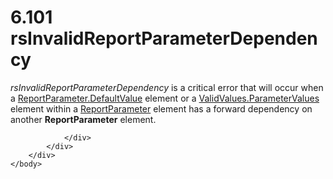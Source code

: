 <html dir="LTR" xmlns:mshelp="http://msdn.microsoft.com/mshelp" xmlns:ddue="http://ddue.schemas.microsoft.com/authoring/2003/5" xmlns:xlink="http://www.w3.org/1999/xlink" xmlns:tool="http://www.microsoft.com/tooltip">
    <head>
        <meta http-equiv="Content-Type" content="text/html; CHARSET=utf-8"></meta>
        <meta name="save" content="history"></meta>
        <title>6.101 rsInvalidReportParameterDependency</title>
        <xml>
            <mshelp:toctitle title="6.101 rsInvalidReportParameterDependency"></mshelp:toctitle>
            <mshelp:rltitle title="[MS-RDL]: rsInvalidReportParameterDependency"></mshelp:rltitle>
            <mshelp:keyword index="A" term="6008ba7c-0865-4c79-a39a-2b6e241c8eb9"></mshelp:keyword>
            <mshelp:attr name="DCSext.ContentType" value="open specification"></mshelp:attr>
            <mshelp:attr name="AssetID" value="6008ba7c-0865-4c79-a39a-2b6e241c8eb9"></mshelp:attr>
            <mshelp:attr name="TopicType" value="kbRef"></mshelp:attr>
            <mshelp:attr name="DCSext.Title" value="[MS-RDL]: rsInvalidReportParameterDependency" />
        </xml>
    </head>
    <body>
        <div id="header">
            <h1 class="heading">6.101 rsInvalidReportParameterDependency</h1>
        </div>
        <div id="mainSection">
            <div id="mainBody">
                <div id="allHistory" class="saveHistory"></div>
                <div id="sectionSection0" class="section" name="collapseableSection">
                    

<p><i>rsInvalidReportParameterDependency</i> is a critical
error that will occur when a <a href="8e66448d-9239-490c-8c81-5d4bce32e4d8.md">ReportParameter.DefaultValue</a>
element or a <a href="c4eaa375-0403-4ab5-bd3d-f9fd818675f8.md">ValidValues.ParameterValues</a>
element within a <a href="7c3f4c83-9172-48db-94c1-693295c5d623.md">ReportParameter</a>
element has a forward dependency on another <b>ReportParameter</b> element.</p>


                </div>
            </div>
        </div>
    </body>
</html>